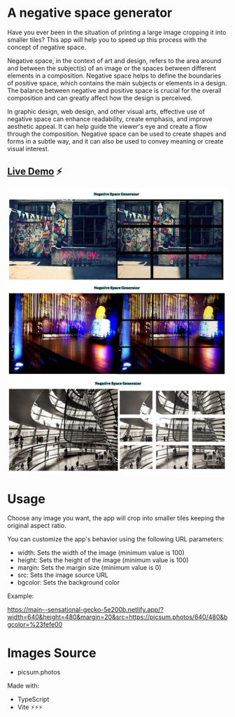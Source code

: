 # A negative space generator

Have you ever been in the situation of printing a large image cropping it into smaller tiles? This app will help you to speed up this process with the concept of negative space.

Negative space, in the context of art and design, refers to the area around and between the subject(s) of an image or the spaces between different elements in a composition. Negative space helps to define the boundaries of positive space, which contains the main subjects or elements in a design. The balance between negative and positive space is crucial for the overall composition and can greatly affect how the design is perceived.

In graphic design, web design, and other visual arts, effective use of negative space can enhance readability, create emphasis, and improve aesthetic appeal. It can help guide the viewer's eye and create a flow through the composition. Negative space can be used to create shapes and forms in a subtle way, and it can also be used to convey meaning or create visual interest.


## [Live Demo](https://main--sensational-gecko-5e200b.netlify.app/) ⚡

![Demo 1](/demo/demo1.jpg)
![Demo 2](/demo/demo2.jpg)
![Demo 3](/demo/demo3.jpg)


# Usage

Choose any image you want, the app will crop into smaller tiles keeping the original  aspect ratio. 

You can customize the app's behavior using the following URL parameters:

- width: Sets the width of the image (minimum value is 100)
- height: Sets the height of the image (minimum value is 100)
- margin: Sets the margin size (minimum value is 0)
- src: Sets the image source URL
- bgcolor: Sets the background color

Example:

https://main--sensational-gecko-5e200b.netlify.app/?width=640&height=480&margin=20&src=https://picsum.photos/640/480&bgcolor=%23fefe00


# Images Source

- picsum.photos


Made with: 
- TypeScript
- Vite ⚡⚡⚡
